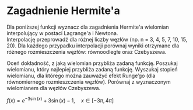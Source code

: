 <h1>Zagadnienie Hermite'a</h1>  

Dla poniższej funkcji wyznacz dla zagadnienia Hermite'a wielomian interpolujący w postaci Lagrange'a i Newtona.  
Interpolację przeprowadź dla różnej liczby węzłów (np. n = 3, 4, 5, 7, 10, 15, 20). Dla każdego przypadku interpolacji porównaj wyniki otrzymane dla różnego rozmieszczenia węzłów: równoodległe oraz Czebyszewa.  

Oceń dokładność, z jaką wielomian przybliża zadaną funkcję.
Poszukaj wielomianu, który najlepiej przybliża zadaną funkcję.
Wyszukaj stopień wielomianu, dla którego można zauważyć efekt Runge’go (dla równomiernego
rozmieszczenia węzłów). Porównaj z wyznaczonym wielomianem dla węzłów Czebyszewa.

$f(x) = e^{-3\sin(x)} + 3\sin(x) - 1, \quad x \in [-3\pi, 4\pi]$
